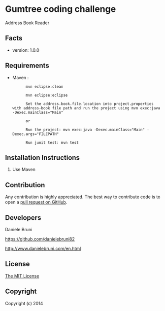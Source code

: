 Gumtree coding challenge
========
Address Book Reader

Facts
-----
- version: 1.0.0

Requirements
------------
- Maven :
			
			mvn eclipse:clean
			
			mvn eclipse:eclipse
			
			Set the address.book.file.location into project.properties with address-book file path and run the project using mvn exec:java -Dexec.mainClass="Main"
			
			or
			
			Run the project: mvn exec:java -Dexec.mainClass="Main" -Dexec.args="FILEPATH"

			Run junit test: mvn test


			

Installation Instructions
-------------------------
1. Use Maven


Contribution
------------
Any contribution is highly appreciated. The best way to contribute code is to open a [pull request on GitHub](https://help.github.com/articles/using-pull-requests).

Developers
----------
Daniele Bruni

https://github.com/danielebruni82

http://www.danielebruni.com/en.html

License
-------
[The MIT License](http://opensource.org/licenses/MIT)

Copyright
---------
Copyright (c) 2014 

